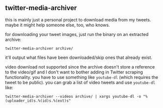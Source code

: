 ## twitter-media-archiver

this is mainly just a personal project to download media from my tweets. maybe
it might help someone else, too, who knows.

for downloading your tweet images, just run the binary on an extracted archive:

    twitter-media-archiver archive/

it'll output what files have been downloaded/skip ones that already exist.

video download not supported since the archive doesn't store a reference to the
video/gif and I don't want to bother adding in Twitter scraping functionality.
you have to use something like `youtube-dl` (which requires the tweet to be
public). you can grab a list of video tweets and use `youtube-dl` like:

    twitter-media-archiver --videos archive/ | xargs youtube-dl -o "%(uploader_id)s.%(id)s.%(ext)s"
